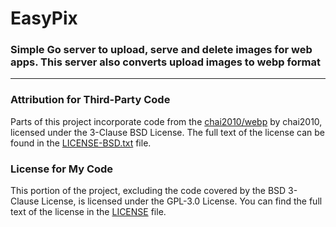 # EasyPix

### Simple Go server to upload, serve and delete images for web apps. This server also converts upload images to webp format

---

### Attribution for Third-Party Code

Parts of this project incorporate code from the [chai2010/webp](https://github.com/chai2010/webp) by chai2010, licensed under the 3-Clause BSD License. The full text of the license can be found in the [LICENSE-BSD.txt](LICENSE-BSD.txt) file.

### License for My Code

This portion of the project, excluding the code covered by the BSD 3-Clause License, is licensed under the GPL-3.0 License. You can find the full text of the license in the [LICENSE](LICENSE) file.
